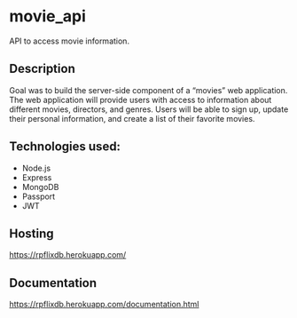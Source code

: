 # movie_api
 API to access movie information.
 
 ## Description

Goal was to build the server-side component of a “movies” web application. The web
application will provide users with access to information about different
movies, directors, and genres. Users will be able to sign up, update their
personal information, and create a list of their favorite movies.

## Technologies used:
* Node.js
* Express
* MongoDB
* Passport
* JWT

## Hosting
https://rpflixdb.herokuapp.com/

## Documentation
https://rpflixdb.herokuapp.com/documentation.html
